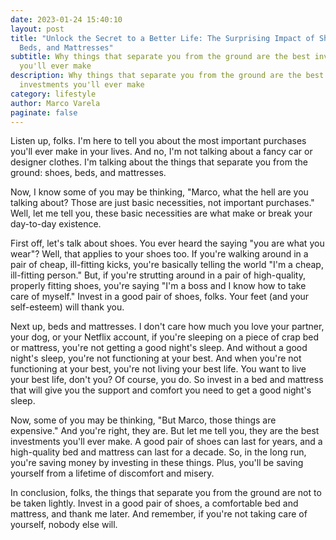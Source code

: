 ```yaml
---
date: 2023-01-24 15:40:10
layout: post
title: "Unlock the Secret to a Better Life: The Surprising Impact of Shoes,
  Beds, and Mattresses"
subtitle: Why things that separate you from the ground are the best investments
  you'll ever make
description: Why things that separate you from the ground are the best
  investments you'll ever make
category: lifestyle
author: Marco Varela
paginate: false
---
```

Listen up, folks. I'm here to tell you about the most important purchases you'll ever make in your lives. And no, I'm not talking about a fancy car or designer clothes. I'm talking about the things that separate you from the ground: shoes, beds, and mattresses.

Now, I know some of you may be thinking, "Marco, what the hell are you talking about? Those are just basic necessities, not important purchases." Well, let me tell you, these basic necessities are what make or break your day-to-day existence.

First off, let's talk about shoes. You ever heard the saying "you are what you wear"? Well, that applies to your shoes too. If you're walking around in a pair of cheap, ill-fitting kicks, you're basically telling the world "I'm a cheap, ill-fitting person." But, if you're strutting around in a pair of high-quality, properly fitting shoes, you're saying "I'm a boss and I know how to take care of myself." Invest in a good pair of shoes, folks. Your feet (and your self-esteem) will thank you.

Next up, beds and mattresses. I don't care how much you love your partner, your dog, or your Netflix account, if you're sleeping on a piece of crap bed or mattress, you're not getting a good night's sleep. And without a good night's sleep, you're not functioning at your best. And when you're not functioning at your best, you're not living your best life. You want to live your best life, don't you? Of course, you do. So invest in a bed and mattress that will give you the support and comfort you need to get a good night's sleep.

Now, some of you may be thinking, "But Marco, those things are expensive." And you're right, they are. But let me tell you, they are the best investments you'll ever make. A good pair of shoes can last for years, and a high-quality bed and mattress can last for a decade. So, in the long run, you're saving money by investing in these things. Plus, you'll be saving yourself from a lifetime of discomfort and misery. 

In conclusion, folks, the things that separate you from the ground are not to be taken lightly. Invest in a good pair of shoes, a comfortable bed and mattress, and thank me later. And remember, if you're not taking care of yourself, nobody else will.